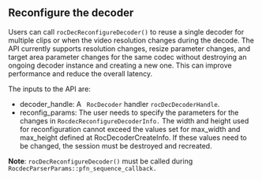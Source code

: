 ## Reconfigure the decoder

Users can call `rocDecReconfigureDecoder()` to reuse a single decoder for multiple clips or when the video resolution changes during the decode. The API currently supports resolution changes, resize parameter changes, and target area parameter changes for the same codec without destroying an ongoing decoder instance and creating a new one. This can improve performance and reduce the overall latency. 

The inputs to the API are:

- decoder_handle: A ` RocDecoder` handler `rocDecDecoderHandle`.
- reconfig_params: The user needs to specify the parameters for the changes in `RocdecReconfigureDecoderInfo.` The width and height used for reconfiguration cannot exceed the values set for max_width and max_height defined at RocDecoderCreateInfo. If these values need to be changed, the session must be destroyed and recreated.

**Note**: `rocDecReconfigureDecoder()` must be called during `RocdecParserParams::pfn_sequence_callback.`


